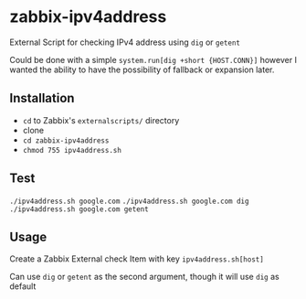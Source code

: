 # zabbix-ipv4address

External Script for checking IPv4 address using `dig` or `getent`

Could be done with a simple `system.run[dig +short {HOST.CONN}]` however I wanted the ability to have the possibility of fallback or expansion later.

## Installation

* `cd` to Zabbix's `externalscripts/` directory
* clone
* `cd zabbix-ipv4address`
* `chmod 755 ipv4address.sh`

## Test

`./ipv4address.sh google.com`
`./ipv4address.sh google.com dig`
`./ipv4address.sh google.com getent`

## Usage

Create a Zabbix External check Item with key `ipv4address.sh[host]`

Can use `dig` or `getent` as the second argument, though it will use `dig` as default
